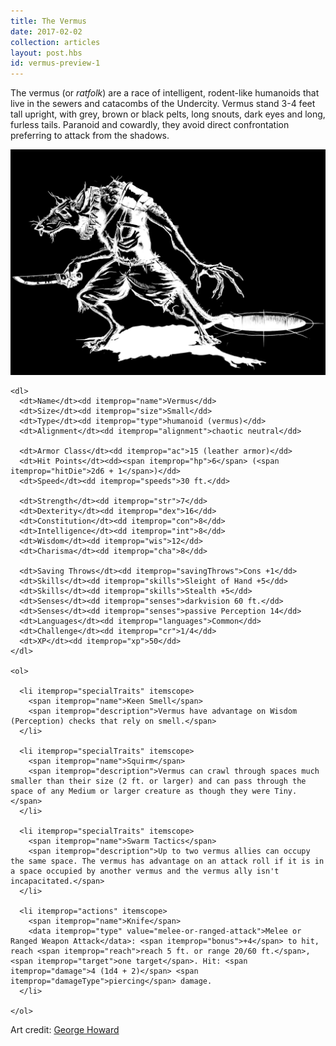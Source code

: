 ```yaml
---
title: The Vermus
date: 2017-02-02
collection: articles
layout: post.hbs
id: vermus-preview-1
---
```

<p>The vermus (or <em>ratfolk</em>) are a race of intelligent, rodent-like humanoids that live in the sewers and catacombs of the Undercity. Vermus stand 3-4 feet tall upright, with grey, brown or black pelts, long snouts, dark eyes and long, furless tails. Paranoid and cowardly, they avoid direct confrontation preferring to attack from the shadows.</p>

<div class="stat-block" style="min-height: 640px">
  <img src="images/vermus.png" class="background" alt="Vermus Illustration">

  <vellum-stat-block class="stat-block" id="vermus" itemscope itemtype="http://rgladwell.github.io/vellum-schemas/monster.html">

    <dl>
      <dt>Name</dt><dd itemprop="name">Vermus</dd>
      <dt>Size</dt><dd itemprop="size">Small</dd>
      <dt>Type</dt><dd itemprop="type">humanoid (vermus)</dd>
      <dt>Alignment</dt><dd itemprop="alignment">chaotic neutral</dd>

      <dt>Armor Class</dt><dd itemprop="ac">15 (leather armor)</dd>
      <dt>Hit Points</dt><dd><span itemprop="hp">6</span> (<span itemprop="hitDie">2d6 + 1</span>)</dd>
      <dt>Speed</dt><dd itemprop="speeds">30 ft.</dd>

      <dt>Strength</dt><dd itemprop="str">7</dd>
      <dt>Dexterity</dt><dd itemprop="dex">16</dd>
      <dt>Constitution</dt><dd itemprop="con">8</dd>
      <dt>Intelligence</dt><dd itemprop="int">8</dd>
      <dt>Wisdom</dt><dd itemprop="wis">12</dd>
      <dt>Charisma</dt><dd itemprop="cha">8</dd>

      <dt>Saving Throws</dt><dd itemprop="savingThrows">Cons +1</dd>
      <dt>Skills</dt><dd itemprop="skills">Sleight of Hand +5</dd>
      <dt>Skills</dt><dd itemprop="skills">Stealth +5</dd>
      <dt>Senses</dt><dd itemprop="senses">darkvision 60 ft.</dd>
      <dt>Senses</dt><dd itemprop="senses">passive Perception 14</dd>
      <dt>Languages</dt><dd itemprop="languages">Common</dd>
      <dt>Challenge</dt><dd itemprop="cr">1/4</dd>
      <dt>XP</dt><dd itemprop="xp">50</dd>
    </dl>

    <ol>

      <li itemprop="specialTraits" itemscope>
        <span itemprop="name">Keen Smell</span>
        <span itemprop="description">Vermus have advantage on Wisdom (Perception) checks that rely on smell.</span>
      </li>

      <li itemprop="specialTraits" itemscope>
        <span itemprop="name">Squirm</span>
        <span itemprop="description">Vermus can crawl through spaces much smaller than their size (2 ft. or larger) and can pass through the space of any Medium or larger creature as though they were Tiny.</span>
      </li>

      <li itemprop="specialTraits" itemscope>
        <span itemprop="name">Swarm Tactics</span>
        <span itemprop="description">Up to two vermus allies can occupy the same space. The vermus has advantage on an attack roll if it is in a space occupied by another vermus and the vermus ally isn't incapacitated.</span>
      </li>

      <li itemprop="actions" itemscope>
        <span itemprop="name">Knife</span>
        <data itemprop="type" value="melee-or-ranged-attack">Melee or Ranged Weapon Attack</data>: <span itemprop="bonus">+4</span> to hit, reach <span itemprop="reach">reach 5 ft. or range 20/60 ft.</span>, <span itemprop="target">one target</span>. Hit: <span itemprop="damage">4 (1d4 + 2)</span> <span itemprop="damageType">piercing</span> damage.
      </li>

    </ol>

  </vellum-stat-block>

</div>

<p>Art credit: <a href="http://acrossthepond-art.tumblr.com/">George Howard</a></p>
